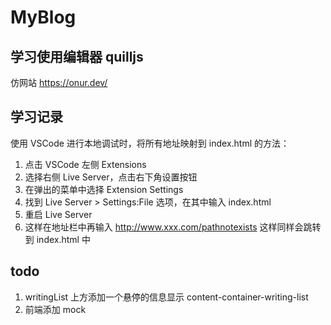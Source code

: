 # MyBlog

## 学习使用编辑器 quilljs

仿网站 https://onur.dev/

## 学习记录

使用 VSCode 进行本地调试时，将所有地址映射到 index.html 的方法：

1. 点击 VSCode 左侧 Extensions
2. 选择右侧 Live Server，点击右下角设置按钮
3. 在弹出的菜单中选择 Extension Settings
4. 找到 Live Server > Settings:File 选项，在其中输入 index.html
5. 重启 Live Server
6. 这样在地址栏中再输入 http://www.xxx.com/pathnotexists 这样同样会跳转到 index.html 中

## todo

1. writingList 上方添加一个悬停的信息显示 content-container-writing-list
2. 前端添加 mock
